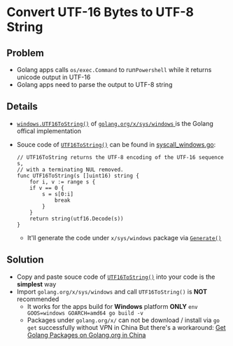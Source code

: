 # Convert UTF-16 Bytes to UTF-8 String

## Problem
* Golang apps calls `os/exec.Command` to run`Powershell` while it returns unicode output in UTF-16
* Golang apps need to parse the output to UTF-8 string

## Details
* [`windows.UTF16ToString()`](https://godoc.org/golang.org/x/sys/windows#UTF16ToString) of [`golang.org/x/sys/windows` ](https://godoc.org/golang.org/x/sys/windows) is the Golang offical implementation
* Souce code of [`UTF16ToString()`](https://github.com/golang/go/blob/release-branch.go1.11/src/syscall/syscall_windows.go#L48)  can be found in [syscall_windows.go](https://github.com/golang/go/blob/release-branch.go1.11/src/syscall/syscall_windows.go):

   ```
   // UTF16ToString returns the UTF-8 encoding of the UTF-16 sequence s,
   // with a terminating NUL removed.
   func UTF16ToString(s []uint16) string {
       for i, v := range s {
       if v == 0 {
           s = s[0:i]
               break
           }
       }
       return string(utf16.Decode(s))
   }
  ```
  * It'll generate the code under `x/sys/windows` package via [`Generate()`](https://github.com/golang/go/blob/release-branch.go1.11/src/syscall/mksyscall_windows.go#L718)

## Solution
* Copy and paste souce code of [`UTF16ToString()`](https://github.com/golang/go/blob/release-branch.go1.11/src/syscall/syscall_windows.go#L48) into your code is the **simplest** way
* Import `golang.org/x/sys/windows` and call `UTF16ToString()` is **NOT** recommended
   * It works for the apps build for **Windows** platform **ONLY**
      `env GOOS=windows GOARCH=amd64 go build -v`
   * Packages under `golang.org/x/` can not be download / install via `go get` successfully without V*P*N in China
      But there's a workaround: [Get Golang Packages on Golang.org in China](https://github.com/northbright/Notes/blob/master/Golang/china/get-golang-packages-on-golang-org-in-china.md)  
